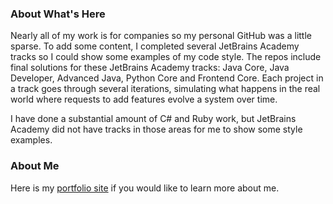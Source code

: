 ### About What's Here

Nearly all of my work is for companies so my personal GitHub was a little sparse. To add some content, I completed several JetBrains Academy tracks so I could show some examples of my code style. The repos include final solutions for these JetBrains Academy tracks: Java Core, Java Developer, Advanced Java, Python Core and Frontend Core. Each project in a track goes through several iterations, simulating what happens in the real world where requests to add features evolve a system over time.

I have done a substantial amount of C# and Ruby work, but JetBrains Academy did not have tracks in those areas for me to show some style examples.

### About Me

Here is my [portfolio site](https://greg.kimnetics.com/) if you would like to learn more about me.
